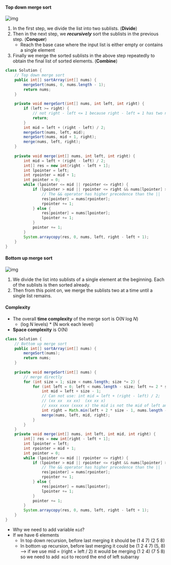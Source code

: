 #### Top down merge sort

![img](https://assets.leetcode.com/uploads/2019/04/15/topdown_mergesort.png)

1. In the first step, we divide the list into two sublists. (**Divide**)
2. Then in the next step, we ***recursively*** sort the sublists in the previous step. (**Conquer**)
   * Reach the base case where the input list is either empty or contains a single element
3. Finally we merge the sorted sublists in the above step repeatedly to obtain the final list of sorted elements. (**Combine**)

```java
class Solution {
    // Top down merge sort
    public int[] sortArray(int[] nums) {
        mergeSort(nums, 0, nums.length - 1);
        return nums;
    }
    
    private void mergeSort(int[] nums, int left, int right) {
        if (left >= right) {
            // not right - left <= 1 because right - left = 1 has two numbers
            return;
        }
        int mid = left + (right - left) / 2;
        mergeSort(nums, left, mid);
        mergeSort(nums, mid + 1, right);
        merge(nums, left, right);
    }
    
    private void merge(int[] nums, int left, int right) {
        int mid = left + (right - left) / 2;
        int[] res = new int[right - left + 1];
        int lpointer = left;
        int rpointer = mid + 1;
        int pointer = 0;
        while (lpointer <= mid || rpointer <= right) {
            if (lpointer > mid || rpointer <= right && nums[lpointer] > nums[rpointer]) {
              	// The && operator has higher precedence than the ||
                res[pointer] = nums[rpointer];
                rpointer += 1;
            } else {
                res[pointer] = nums[lpointer];
                lpointer += 1; 
            }
            pointer += 1;
        }
        System.arraycopy(res, 0, nums, left, right - left + 1);
    }
}
```



#### Bottom up merge sort

![img](https://assets.leetcode.com/uploads/2019/04/06/mergesort.png)

1. We divide the list into sublists of a single element at the beginning. Each of the sublists is then sorted already. 
2. Then from this point on, we merge the sublists two at a time until a single list remains.

#### Complexity

* The overall **time complexity** of the merge sort is O(*N* log *N*)
  * (log *N* levels) * (N work each level)
* **Space complexity** is O(N)

```java
class Solution {
    // Bottom up merge sort
    public int[] sortArray(int[] nums) {
        mergeSort(nums);
        return nums;
    }
    
    private void mergeSort(int[] nums) {
        // merge directly
        for (int size = 1; size < nums.length; size *= 2) {
            for (int left = 0; left < nums.length - size; left += 2 * size) {
                int mid = left + size - 1;
                // Can not use: int mid = left + (right - left) / 2;
                // (xx xx  xx xx)  (xx xx x)
                // xxxx xxxx (xxxx x) the mid is not the mid of left and right
                int right = Math.min(left + 2 * size - 1, nums.length - 1);
                merge(nums, left, mid, right);
            }
        }
    }
    private void merge(int[] nums, int left, int mid, int right) {
        int[] res = new int[right - left + 1];
        int lpointer = left;
        int rpointer = mid + 1;
        int pointer = 0;
        while (lpointer <= mid || rpointer <= right) {
            if (lpointer > mid || rpointer <= right && nums[lpointer] > nums[rpointer]) {
              	// The && operator has higher precedence than the ||
                res[pointer] = nums[rpointer];
                rpointer += 1;
            } else {
                res[pointer] = nums[lpointer];
                lpointer += 1; 
            }
            pointer += 1;
        }
        System.arraycopy(res, 0, nums, left, right - left + 1);
    }
}
```

* Why we need to add variable `mid`?
* If we have 6 elements
  * In top down recursion, before last merging it should be (1 4 7) (2 5 8)
  * In bottom up recursion, before last merging it could be (1 2 4 7) (5, 8) --> if we use mid = (right + left / 2) it would be merging (1 2 4) (7 5 8) so we need to add` mid` to record the end of left subarray